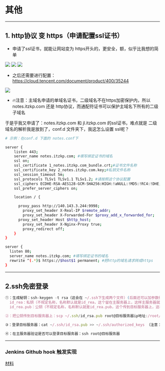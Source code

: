 # 其他

---

## 1. http协议 变 https（申请配置ssl证书）

- 申请了ssl证书，就能让网站变为 https开头的，更安全，额，似乎比我想的简单

<img src="https://itzkp-1253302184.cos.ap-beijing.myqcloud.com/notes/1.quickcheck/3.%E8%BF%90%E7%BB%B4/1.png" />
<img src="https://itzkp-1253302184.cos.ap-beijing.myqcloud.com/notes/1.quickcheck/3.%E8%BF%90%E7%BB%B4/2.png" />
<img src="https://itzkp-1253302184.cos.ap-beijing.myqcloud.com/notes/1.quickcheck/3.%E8%BF%90%E7%BB%B4/3.png" />


- 之后还需要进行配置：https://cloud.tencent.com/document/product/400/35244

<img src="https://itzkp-1253302184.cos.ap-beijing.myqcloud.com/notes/1.quickcheck/3.%E8%BF%90%E7%BB%B4/3.png" />

- 🔥注意：主域名申请的单域名证书，二级域名不在https加密保护内，所以 notes.itzkp.com 还是 http协议，而通配符证书可以保护主域名下所有的二级子域名

于是乎我又申请了：notes.itzkp.com 和 jl.itzkp.com 的ssl证书，难点就是 二级域名的解析我是放到了，conf.d 文件夹下，我这怎么设置 ssl呢？

```sh
# 示例：在conf.d 下面的 notes.conf下

server {
	listen 443;
    server_name notes.itzkp.com; #填写绑定证书的域名
    ssl on;
    ssl_certificate 1_notes.itzkp.com_bundle.crt;#证书文件名称
    ssl_certificate_key 2_notes.itzkp.com.key;#私钥文件名称
    ssl_session_timeout 5m;
    ssl_protocols TLSv1 TLSv1.1 TLSv1.2; #请按照这个协议配置
    ssl_ciphers ECDHE-RSA-AES128-GCM-SHA256:HIGH:!aNULL:!MD5:!RC4:!DHE;#请按照这个套件配置
    ssl_prefer_server_ciphers on;

    location / {

      proxy_pass http://140.143.3.244:9998;
    	proxy_set_header X-Real-IP $remote_addr;
   	 	proxy_set_header X-Forwarded-For $proxy_add_x_forwarded_for;
   	  proxy_set_header Host $http_host;
  		proxy_set_header X-Nginx-Proxy true;
  		proxy_redirect off;        
    }
}

server {
  listen 80;
  server_name notes.itzkp.com; #填写绑定证书的域名
  rewrite ^(.*)$ https://$host$1 permanent; #把http的域名请求转成https
}

```

---

## 2.ssh免密登录

```js
①：生成秘钥：ssh-keygen -t rsa（这会在 ~/.ssh下生成两个文件）(后面还可以加参数例如：-f 'zhu_key' 这是生成秘钥名称，就会生成 zhu_key 和 zhu_key.pub)
  id_rea：私钥（不规定名称，名称默认就是id_rea，这个留在主服务器上，这样主服务器就能访问具有公钥的服务器就不用密码了）
  id_rea.pub：公钥（不规定名称，名称默认就是id_rea.pub，这个传到目标服务器上，这样会使具有私钥的服务器不用密码就能连接）

②：把公钥传到目标服务器上：scp ~/.ssh/id_rsa.pub root@目标服务器ip地址:/root/.ssh

③：登录目标服务器：cat ~/.ssh/id_rsa.pub >> ~/.ssh/authorized_keys （注意：> 是覆盖，>> 是追加）

④：在主服务器验证是否可以登录目标服务器：ssh root@目标服务器
```

---

### Jenkins Github hook 触发实现

[材料](https://www.cnblogs.com/weschen/p/6867885.html)